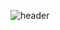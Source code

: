 ![header](https://capsule-render.vercel.app/api?type=Blur&color=auto&height=300&section=header&text=Hello%20Yum%20World!&desc=This%20is%20Yunmi%20playground%20&fontSize=90&descSize=30&fontAlignY=40.)
